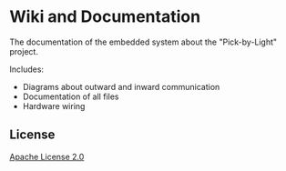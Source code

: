 # Wiki and Documentation

The documentation of the embedded system about the "Pick-by-Light" project.

Includes:
- Diagrams about outward and inward communication
- Documentation of all files
- Hardware wiring

## License

[Apache License 2.0](https://www.tldrlegal.com/l/apache2)
